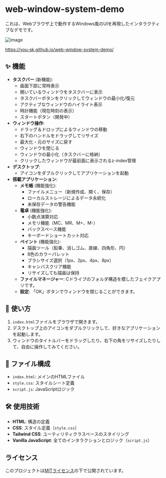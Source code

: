 # web-window-system-demo
これは、Webブラウザ上で動作するWindows風のUIを再現したインタラクティブなデモです。

![image](https://github.com/user-attachments/assets/05668e5d-417a-4182-a8ed-a46863fcc869)

https://you-sk.github.io/web-window-system-demo/

## ✨ 機能

-   **タスクバー** (新機能):
    -   画面下部に常時表示
    -   開いているウィンドウをタスクバーに表示
    -   タスクバーボタンをクリックしてウィンドウの最小化/復元
    -   アクティブなウィンドウのハイライト表示
    -   時計機能（現在時刻の表示）
    -   スタートボタン（開発中）
-   **ウィンドウ操作**:
    -   ドラッグ＆ドロップによるウィンドウの移動
    -   右下のハンドルをドラッグしてリサイズ
    -   最大化・元のサイズに戻す
    -   ウィンドウを閉じる
    -   ウィンドウの最小化（タスクバーに格納）
    -   クリックしたウィンドウが最前面に表示されるz-index管理
-   **デスクトップ**:
    -   アイコンをダブルクリックしてアプリケーションを起動
-   **搭載アプリケーション**:
    -   **メモ帳** (機能強化):
        - ファイルメニュー（新規作成、開く、保存）
        - ローカルストレージによるデータ永続化
        - 未保存データの警告機能
    -   **電卓** (機能強化):
        - 小数点演算対応
        - メモリ機能（MC、MR、M+、M-）
        - バックスペース機能
        - キーボードショートカット対応
    -   **ペイント** (機能強化):
        - 描画ツール（鉛筆、消しゴム、直線、四角形、円）
        - 8色のカラーパレット
        - ブラシサイズ選択（1px、2px、4px、8px）
        - キャンバスクリア機能
        - リサイズしても描画は保持
    -   **ファイルマネージャー**: Cドライブのフォルダ構造を模したフェイクアプリです。
    -   **設定**: 「OK」ボタンでウィンドウを閉じることができます。

## 🚀 使い方

1.  `index.html`ファイルをブラウザで開きます。
2.  デスクトップ上のアイコンをダブルクリックして、好きなアプリケーションを起動します。
3.  ウィンドウのタイトルバーをドラッグしたり、右下の角をリサイズしたりして、自由に操作してみてください。

## 📁 ファイル構成

-   `index.html`: メインのHTMLファイル
-   `style.css`: スタイルシート定義
-   `script.js`: JavaScriptロジック

## 🛠️ 使用技術

-   **HTML**: 構造の定義
-   **CSS**: スタイル定義（`style.css`）
-   **Tailwind CSS**: ユーティリティクラスベースのスタイリング
-   **Vanilla JavaScript**: 全てのインタラクションとロジック（`script.js`）

## ライセンス

このプロジェクトは[MITライセンス](https://opensource.org/licenses/MIT)の下で公開されています。
